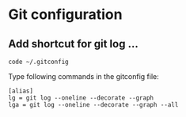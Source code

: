 # Git configuration

## Add shortcut for git log ...

```
code ~/.gitconfig
```
Type following commands in the gitconfig file:

```
[alias]
lg = git log --oneline --decorate --graph
lga = git log --oneline --decorate --graph --all
```
